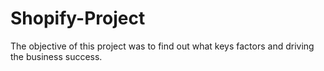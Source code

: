 # Shopify-Project
The objective of this project was to find out what keys factors and driving the business success.
